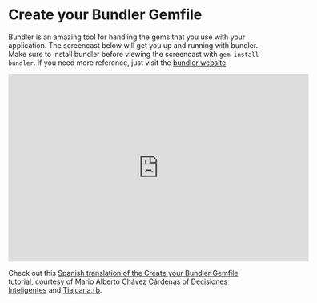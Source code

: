 # Create your Bundler Gemfile

Bundler is an amazing tool for handling the gems that you use with your application. The screencast below will get you up and running with bundler. Make sure to install bundler before viewing the screencast with `gem install bundler`. If you need more reference, just visit the [bundler website](http://gembundler.com).

<html>
<iframe src="http://player.vimeo.com/video/10914990?portrait=0&amp;color=ffffff" width="600" height="375" frameborder="0"></iframe>
</html>

Check out this [Spanish translation of the Create your Bundler Gemfile tutorial](http://www.decisionesinteligentes.com/guides/bundle-gemfile), courtesy of Mario Alberto Chávez Cárdenas of [Decisiones Inteligentes](http://www.decisionesinteligentes.com/) and [Tiajuana.rb](http://tijuanarb.org/).